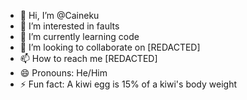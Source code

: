 - 👋 Hi, I’m @Caineku
- 👀 I’m interested in faults
- 🌱 I’m currently learning code
- 💞️ I’m looking to collaborate on [REDACTED]
- 📫 How to reach me [REDACTED]
- 😄 Pronouns: He/Him
- ⚡ Fun fact: A kiwi egg is 15% of a kiwi's body weight

<!---
Caineku/Caineku is a ✨ special ✨ repository because its `README.md` (this file) appears on your GitHub profile.
You can click the Preview link to take a look at your changes.
--->
